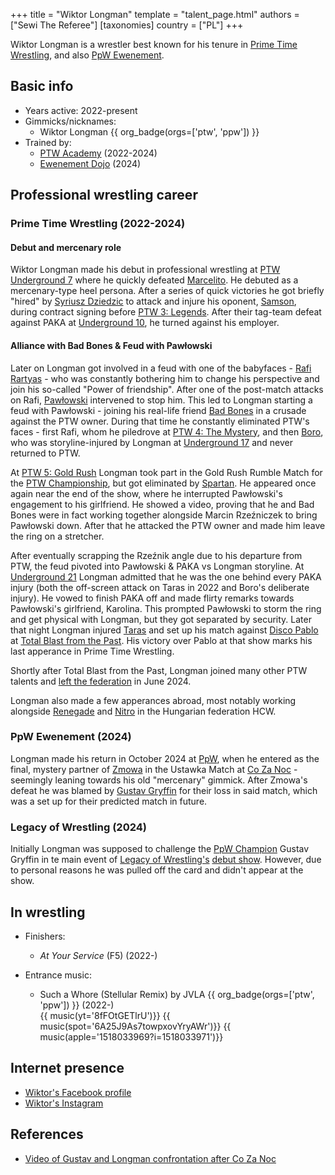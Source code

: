+++
title = "Wiktor Longman"
template = "talent_page.html"
authors = ["Sewi The Referee"]
[taxonomies]
country = ["PL"]
+++

Wiktor Longman is a wrestler best known for his tenure in [Prime Time Wrestling](@/o/ptw.md), and also [PpW Ewenement](@/o/ppw.md).

## Basic info

* Years active: 2022-present
* Gimmicks/nicknames:
  - Wiktor Longman {{ org_badge(orgs=['ptw', 'ppw']) }}
* Trained by:
  - [PTW Academy](@/o/ptw-academy.md) (2022-2024)
  - [Ewenement Dojo](@/o/ewenement-dojo.md) (2024)
 
## Professional wrestling career

### Prime Time Wrestling (2022-2024)

#### Debut and mercenary role

Wiktor Longman made his debut in professional wrestling at [PTW Underground 7](@/e/ptw/2022-08-28-ptw-underground-7.md) where he quickly defeated [Marcelito](@/w/marcelito.md). He debuted as a mercenary-type heel persona. After a series of quick victories he got briefly "hired" by [Syriusz Dziedzic](@/w/dziedzic.md) to attack and injure his oponent, [Samson](@/w/samson.md), during contract signing before [PTW 3: Legends](@/e/ptw/2022-11-26-ptw-3-legends.md). After their tag-team defeat against PAKA at [Underground 10](@/e/ptw/2023-01-28-ptw-underground-10.md), he turned against his employer. 

#### Alliance with Bad Bones & Feud with Pawłowski

Later on Longman got involved in a feud with one of the babyfaces - [Rafi Rartyas](@/w/rafi.md) - who was constantly bothering him to change his perspective and join his so-called "Power of friendship". After one of the post-match attacks on Rafi, [Pawłowski](@/w/pan-pawlowski.md) intervened to stop him. This led to Longman starting a feud with Pawłowski - joining his real-life friend [Bad Bones](@/w/bad-bones.md) in a crusade against the PTW owner. During that time he constantly eliminated PTW's faces - first Rafi, whom he piledrove at [PTW 4: The Mystery](@/e/ptw/2023-06-25-ptw-4-mystery.md), and then [Boro](@/w/boro.md), who was storyline-injured by Longman at [Underground 17](@/e/ptw/2023-09-03-ptw-underground-17.md) and never returned to PTW. 

At [PTW 5: Gold Rush](@/e/ptw/2024-02-03-ptw-5-gold-rush.md) Longman took part in the Gold Rush Rumble Match for the [PTW Championship](@/c/ptw-championship.md), but got eliminated by [Spartan](@/w/spartan.md). He appeared once again near the end of the show, where he interrupted Pawłowski's engagement to his girlfriend. He showed a video, proving that he and Bad Bones were in fact working together alongside Marcin Rzeźniczek to bring Pawłowski down. After that he attacked the PTW owner and made him leave the ring on a stretcher.

After eventually scrapping the Rzeźnik angle due to his departure from PTW, the feud pivoted into Pawłowski & PAKA vs Longman storyline. At [Underground 21](@/e/ptw/2024-04-13-ptw-underground-21.md) Longman admitted that he was the one behind every PAKA injury (both the off-screen attack on Taras in 2022 and Boro's deliberate injury). He vowed to finish PAKA off and made flirty remarks towards Pawłowski's girlfriend, Karolina. This prompted Pawłowski to storm the ring and get physical with Longman, but they got separated by security. Later that night Longman injured [Taras](@/w/taras.md) and set up his match against [Disco Pablo](@/w/disco-pablo.md) at [Total Blast from the Past](@/e/ptw/2024-05-11-ptw-6.md). His victory over Pablo at that show marks his last apperance in Prime Time Wrestling.

Shortly after Total Blast from the Past, Longman joined many other PTW talents and [left the federation](@/a/ptw-exits.md) in June 2024.

Longman also made a few apperances abroad, most notably working alongside [Renegade](@/w/renegade.md) and [Nitro](@/w/nitro.md) in the Hungarian federation HCW.

### PpW Ewenement (2024)

Longman made his return in October 2024 at [PpW](@/o/ppw.md), when he entered as the final, mystery partner of [Zmowa](@/a/the-collusion.md) in the Ustawka Match at [Co Za Noc](@/e/ppw/2024-10-26-ppw-co-za-noc.md) - seemingly leaning towards his old "mercenary" gimmick. After Zmowa's defeat he was blamed by [Gustav Gryffin](@/w/gustav-gryffin.md) for their loss in said match, which was a set up for their predicted match in future.

### Legacy of Wrestling (2024)

Initially Longman was supposed to challenge the [PpW Champion](@/c/ppw-championship.md) Gustav Gryffin in te main event of [Legacy of Wrestling's](@/o/low.md) [debut show](@/e/low/2024-12-01-low-1.md). However, due to personal reasons he was pulled off the card and didn't appear at the show. 

## In wrestling

* Finishers:
  - _At Your Service_ (F5) (2022-)
 
* Entrance music:
  - Such a Whore (Stellular Remix) by JVLA
 {{ org_badge(orgs=['ptw', 'ppw']) }} (2022-) <br>
 {{ music(yt='8fFOtGETlrU')}}
 {{ music(spot='6A25J9As7towpxovYryAWr')}}
 {{ music(apple='1518033969?i=1518033971')}}

## Internet presence

* [Wiktor's Facebook profile](https://www.facebook.com/WiktorLongman)
* [Wiktor's Instagram](https://www.instagram.com/longman_pw)

## References

* [Video of Gustav and Longman confrontation after Co Za Noc](https://www.facebook.com/share/r/15apExpzsV/)
